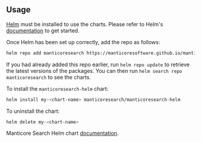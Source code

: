 ## Usage

[Helm](https://helm.sh) must be installed to use the charts.  Please refer to Helm's [documentation](https://helm.sh/docs) to get started.

Once Helm has been set up correctly, add the repo as follows:

```bash
helm repo add manticoresearch https://manticoresoftware.github.io/manticoresearch-helm
```

If you had already added this repo earlier, run `helm repo update` to retrieve the latest versions of the packages.  You can then run `helm search repo manticoresearch` to see the charts.

To install the `manticoresearch-helm` chart:

```bash
helm install my-<chart-name> manticoresearch/manticoresearch-helm
```

To uninstall the chart:

```bash
helm delete my-<chart-name>
```

Manticore Search Helm chart [documentation](https://github.com/manticoresoftware/manticoresearch-helm#manticore-search-helm-chart).

